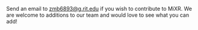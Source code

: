 Send an email to zmb6893@g.rit.edu if you wish to contribute to MiXR. We are welcome to additions to our team and would love to see what you can add!
